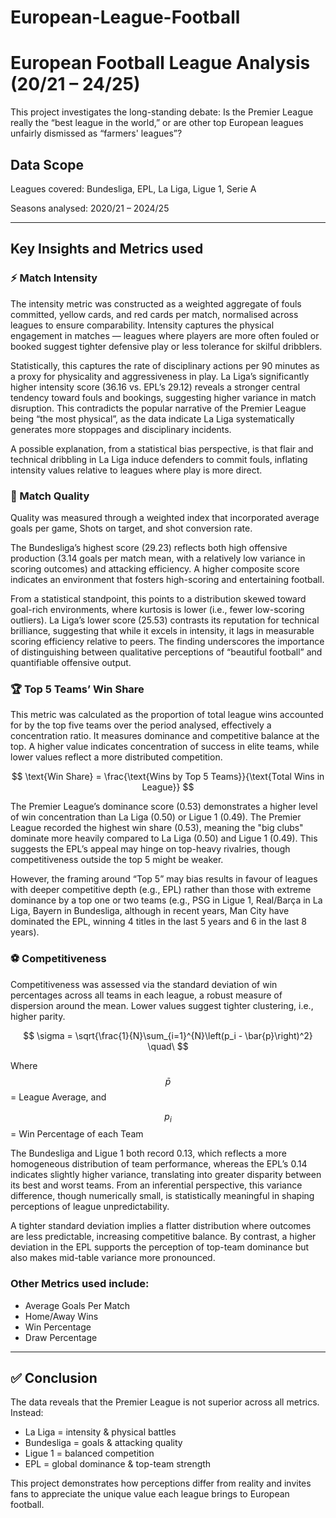 # European-League-Football

# European Football League Analysis (20/21 – 24/25)

This project investigates the long-standing debate: Is the Premier League really the “best league in the world,” or are other top European leagues unfairly dismissed as “farmers' leagues”?


## Data Scope

Leagues covered: Bundesliga, EPL, La Liga, Ligue 1, Serie A

Seasons analysed: 2020/21 – 2024/25

---
## Key Insights and Metrics used

### ⚡ Match Intensity

The intensity metric was constructed as a weighted aggregate of fouls committed, yellow cards, and red cards per match, normalised across leagues to ensure comparability. Intensity captures the physical engagement in matches — leagues where players are more often fouled or booked suggest tighter defensive play or less tolerance for skilful dribblers.

Statistically, this captures the rate of disciplinary actions per 90 minutes as a proxy for physicality and aggressiveness in play. 
La Liga’s significantly higher intensity score (36.16 vs. EPL’s 29.12) reveals a stronger central tendency toward fouls and bookings, suggesting higher variance in match disruption. This contradicts the popular narrative of the Premier League being “the most physical”, as the data indicate La Liga systematically generates more stoppages and disciplinary incidents. 

A possible explanation, from a statistical bias perspective, is that flair and technical dribbling in La Liga induce defenders to commit fouls, inflating intensity values relative to leagues where play is more direct.

### 🎯 Match Quality

Quality was measured through a weighted index that incorporated average goals per game, Shots on target, and shot conversion rate. 

The Bundesliga’s highest score (29.23) reflects both high offensive production (3.14 goals per match mean, with a relatively low variance in scoring outcomes) and attacking efficiency. A higher composite score indicates an environment that fosters high-scoring and entertaining football.

From a statistical standpoint, this points to a distribution skewed toward goal-rich environments, where kurtosis is lower (i.e., fewer low-scoring outliers). La Liga’s lower score (25.53) contrasts its reputation for technical brilliance, suggesting that while it excels in intensity, 
it lags in measurable scoring efficiency relative to peers. The finding underscores the importance of distinguishing between qualitative perceptions of “beautiful football” and quantifiable offensive output.


### 🏆 Top 5 Teams’ Win Share 

This metric was calculated as the proportion of total league wins accounted for by the top five teams over the period analysed, effectively a concentration ratio. It measures dominance and competitive balance at the top. A higher value indicates concentration of success in elite teams, while lower values reflect a more distributed competition.

$$
\text{Win Share} = \frac{\text{Wins by Top 5 Teams}}{\text{Total Wins in League}}
$$

The Premier League’s dominance score (0.53) demonstrates a higher level of win concentration than La Liga (0.50) or Ligue 1 (0.49). The Premier League recorded the highest win share (0.53), meaning the "big clubs" dominate more heavily compared to La Liga (0.50) and Ligue 1 (0.49). This suggests the EPL’s appeal may hinge on top-heavy rivalries, though competitiveness outside the top 5 might be weaker. 

However, the framing around “Top 5” may bias results in favour of leagues with deeper competitive depth (e.g., EPL) rather than those with extreme dominance by a top one or two teams (e.g., PSG in Ligue 1, Real/Barça in La Liga, Bayern in Bundesliga, although in recent years, Man City have dominated the EPL, winning 4 titles in the last 5 years and 6 in the last 8 years).


### ⚽ Competitiveness

Competitiveness was assessed via the standard deviation of win percentages across all teams in each league, a robust measure of dispersion around the mean. Lower values suggest tighter clustering, i.e., higher parity. 

$$
\sigma = \sqrt{\frac{1}{N}\sum_{i=1}^{N}\left(p_i - \bar{p}\right)^2}
\quad\
$$

Where $$\bar{p}$$ = League Average, and

$$p_i$$  = Win Percentage of each Team

The Bundesliga and Ligue 1 both record 0.13, which reflects a more homogeneous distribution of team performance, whereas the EPL’s 0.14 indicates slightly higher variance, translating into greater disparity between its best and worst teams. From an inferential perspective, this variance difference, though numerically small, is statistically meaningful in shaping perceptions of league unpredictability. 

A tighter standard deviation implies a flatter distribution where outcomes are less predictable, increasing competitive balance. By contrast, a higher deviation in the EPL supports the perception of top-team dominance but also makes mid-table variance more pronounced.


### Other Metrics used include:
* Average Goals Per Match
* Home/Away Wins
* Win Percentage
* Draw Percentage

---


## ✅ Conclusion

The data reveals that the Premier League is not superior across all metrics. Instead:

* La Liga = intensity & physical battles
* Bundesliga = goals & attacking quality
* Ligue 1 = balanced competition
* EPL = global dominance & top-team strength

This project demonstrates how perceptions differ from reality and invites fans to appreciate the unique value each league brings to European football.

